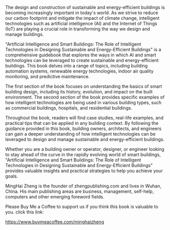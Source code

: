 
The design and construction of sustainable and energy-efficient buildings is becoming increasingly important in today's world. As we strive to reduce our carbon footprint and mitigate the impact of climate change, intelligent technologies such as artificial intelligence (AI) and the Internet of Things (IoT) are playing a crucial role in transforming the way we design and manage buildings.

"Artificial Intelligence and Smart Buildings: The Role of Intelligent Technologies in Designing Sustainable and Energy-Efficient Buildings" is a comprehensive guidebook that explores the ways in which AI and smart technologies can be leveraged to create sustainable and energy-efficient buildings. This book delves into a range of topics, including building automation systems, renewable energy technologies, indoor air quality monitoring, and predictive maintenance.

The first section of the book focuses on understanding the basics of smart building design, including its history, evolution, and impact on the built environment. The second section of the book provides specific examples of how intelligent technologies are being used in various building types, such as commercial buildings, hospitals, and residential buildings.

Throughout the book, readers will find case studies, real-life examples, and practical tips that can be applied in any building context. By following the guidance provided in this book, building owners, architects, and engineers can gain a deeper understanding of how intelligent technologies can be leveraged to design and manage sustainable and energy-efficient buildings.

Whether you are a building owner or operator, designer, or engineer looking to stay ahead of the curve in the rapidly evolving world of smart buildings, "Artificial Intelligence and Smart Buildings: The Role of Intelligent Technologies in Designing Sustainable and Energy-Efficient Buildings" provides valuable insights and practical strategies to help you achieve your goals.

MingHai Zheng is the founder of zhengpublishing.com and lives in Wuhan, China. His main publishing areas are business, management, self-help, computers and other emerging foreword fields.

Please Buy Me a Coffee to support us if you think this book is valuable to you. click this link:

https://www.buymeacoffee.com/minghaizheng
